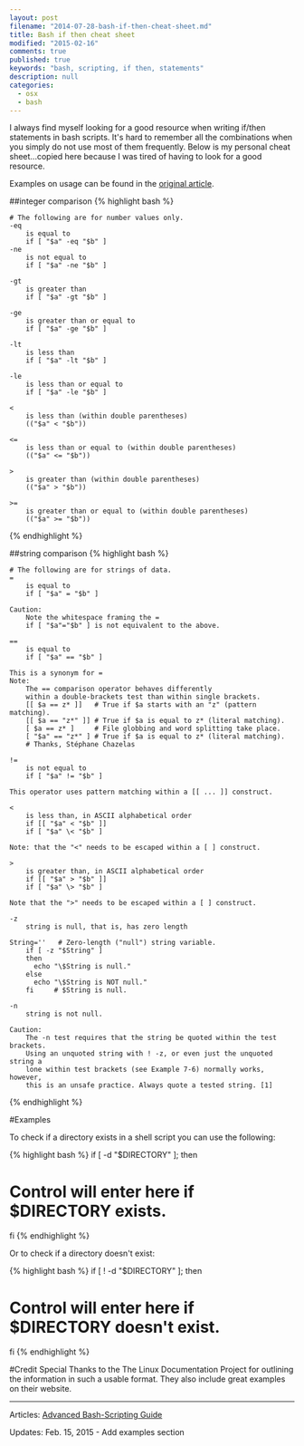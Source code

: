```yaml
---
layout: post
filename: "2014-07-28-bash-if-then-cheat-sheet.md"
title: Bash if then cheat sheet
modified: "2015-02-16"
comments: true
published: true
keywords: "bash, scripting, if then, statements"
description: null
categories: 
  - osx
  - bash
---
```


I always find myself looking for a good resource when writing if/then statements in bash scripts. It's hard to remember all the combinations when you simply do not use most of them frequently. Below is my personal cheat sheet...copied here because I was tired of having to look for a good resource.   

Examples on usage can be found in the [original article](http://tldp.org/LDP/abs/html/comparison-ops.html).

##integer comparison
{% highlight bash %}

	# The following are for number values only.
	-eq
		is equal to
		if [ "$a" -eq "$b" ]
	-ne
		is not equal to
		if [ "$a" -ne "$b" ]

	-gt
		is greater than
		if [ "$a" -gt "$b" ]

	-ge
		is greater than or equal to
		if [ "$a" -ge "$b" ]

	-lt
		is less than
		if [ "$a" -lt "$b" ]

	-le
		is less than or equal to
		if [ "$a" -le "$b" ]

	<
		is less than (within double parentheses)
		(("$a" < "$b"))

	<=
		is less than or equal to (within double parentheses)
		(("$a" <= "$b"))

	>
		is greater than (within double parentheses)
		(("$a" > "$b"))

	>=
		is greater than or equal to (within double parentheses)
		(("$a" >= "$b"))
{% endhighlight %}


##string comparison
{% highlight bash %}

	# The following are for strings of data.
	=
		is equal to
		if [ "$a" = "$b" ]

	Caution:	
		Note the whitespace framing the =
		if [ "$a"="$b" ] is not equivalent to the above.

	==
		is equal to
		if [ "$a" == "$b" ]

	This is a synonym for =
	Note:	
		The == comparison operator behaves differently 
		within a double-brackets test than within single brackets.
		[[ $a == z* ]]   # True if $a starts with an "z" (pattern matching).
		[[ $a == "z*" ]] # True if $a is equal to z* (literal matching).
		[ $a == z* ]     # File globbing and word splitting take place.
		[ "$a" == "z*" ] # True if $a is equal to z* (literal matching).
		# Thanks, Stéphane Chazelas

	!=
		is not equal to
		if [ "$a" != "$b" ]

	This operator uses pattern matching within a [[ ... ]] construct.

	<
		is less than, in ASCII alphabetical order
		if [[ "$a" < "$b" ]]
		if [ "$a" \< "$b" ]

	Note: that the "<" needs to be escaped within a [ ] construct.

	>
		is greater than, in ASCII alphabetical order
		if [[ "$a" > "$b" ]]
		if [ "$a" \> "$b" ]

	Note that the ">" needs to be escaped within a [ ] construct.

	-z
		string is null, that is, has zero length

	String=''   # Zero-length ("null") string variable.
		if [ -z "$String" ]
		then
		  echo "\$String is null."
		else
		  echo "\$String is NOT null."
		fi     # $String is null.

	-n
		string is not null.

	Caution:
		The -n test requires that the string be quoted within the test brackets. 
		Using an unquoted string with ! -z, or even just the unquoted string a
		lone within test brackets (see Example 7-6) normally works, however, 
		this is an unsafe practice. Always quote a tested string. [1]
{% endhighlight %}

#Examples

To check if a directory exists in a shell script you can use the following:

{% highlight bash %}
if [ -d "$DIRECTORY" ]; then
  # Control will enter here if $DIRECTORY exists.
fi
{% endhighlight %}

Or to check if a directory doesn't exist:

{% highlight bash %}
if [ ! -d "$DIRECTORY" ]; then
  # Control will enter here if $DIRECTORY doesn't exist.
fi
{% endhighlight %}

#Credit
Special Thanks to the The Linux Documentation Project for outlining the information in such a usable format. They also include great examples on their website.

---

Articles: 
[Advanced Bash-Scripting Guide](http://tldp.org/LDP/abs/html/comparison-ops.html)

Updates: Feb. 15, 2015 - Add examples section
